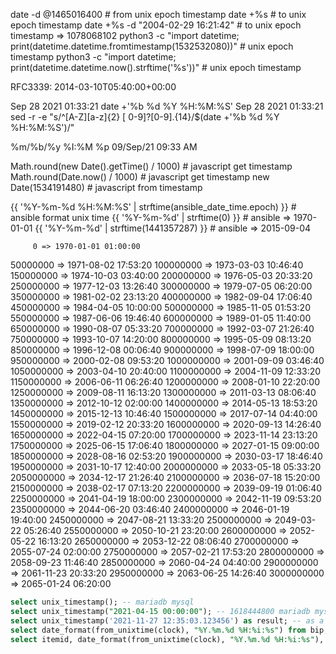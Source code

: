 date -d @1465016400 # from unix epoch timestamp
date +%s            # to unix epoch timestamp
date +%s -d "2004-02-29 16:21:42" # to unix epoch timestamp => 1078068102
python3 -c "import datetime; print(datetime.datetime.fromtimestamp(1532532080))" # unix epoch timestamp
python3 -c "import datetime; print(datetime.datetime.now().strftime('%s'))" # unix epoch timestamp

RFC3339: 2014-03-10T05:40:00+00:00

Sep 28 2021 01:33:21      date +'%b %d %Y %H:%M:%S'
Sep 28 2021 01:33:21      sed -r -e "s/^[A-Z][a-z]{2} [ 0-9]?[0-9].{14}/$(date +'%b %d %Y %H:%M:%S')/"

%m/%b/%y %I:%M %p    09/Sep/21 09:33 AM

Math.round(new Date().getTime() / 1000) # javascript get  timestamp
Math.round(Date.now() / 1000)           # javascript get  timestamp
new Date(1534191480)                    # javascript from timestamp

{{ '%Y-%m-%d %H:%M:%S' | strftime(ansible_date_time.epoch) }} # ansible format unix time
{{ '%Y-%m-%d' | strftime(0) }}          # ansible => 1970-01-01
{{ '%Y-%m-%d' | strftime(1441357287) }} # ansible => 2015-09-04

         0 => 1970-01-01 01:00:00
  50000000 => 1971-08-02 17:53:20
 100000000 => 1973-03-03 10:46:40
 150000000 => 1974-10-03 03:40:00
 200000000 => 1976-05-03 20:33:20
 250000000 => 1977-12-03 13:26:40
 300000000 => 1979-07-05 06:20:00
 350000000 => 1981-02-02 23:13:20
 400000000 => 1982-09-04 17:06:40
 450000000 => 1984-04-05 10:00:00
 500000000 => 1985-11-05 01:53:20
 550000000 => 1987-06-06 19:46:40
 600000000 => 1989-01-05 11:40:00
 650000000 => 1990-08-07 05:33:20
 700000000 => 1992-03-07 21:26:40
 750000000 => 1993-10-07 14:20:00
 800000000 => 1995-05-09 08:13:20
 850000000 => 1996-12-08 00:06:40
 900000000 => 1998-07-09 18:00:00
 950000000 => 2000-02-08 09:53:20
1000000000 => 2001-09-09 03:46:40
1050000000 => 2003-04-10 20:40:00
1100000000 => 2004-11-09 12:33:20
1150000000 => 2006-06-11 06:26:40
1200000000 => 2008-01-10 22:20:00
1250000000 => 2009-08-11 16:13:20
1300000000 => 2011-03-13 08:06:40
1350000000 => 2012-10-12 02:00:00
1400000000 => 2014-05-13 18:53:20
1450000000 => 2015-12-13 10:46:40
1500000000 => 2017-07-14 04:40:00
1550000000 => 2019-02-12 20:33:20
1600000000 => 2020-09-13 14:26:40
1650000000 => 2022-04-15 07:20:00
1700000000 => 2023-11-14 23:13:20
1750000000 => 2025-06-15 17:06:40
1800000000 => 2027-01-15 09:00:00
1850000000 => 2028-08-16 02:53:20
1900000000 => 2030-03-17 18:46:40
1950000000 => 2031-10-17 12:40:00
2000000000 => 2033-05-18 05:33:20
2050000000 => 2034-12-17 21:26:40
2100000000 => 2036-07-18 15:20:00
2150000000 => 2038-02-17 07:13:20
2200000000 => 2039-09-19 01:06:40
2250000000 => 2041-04-19 18:00:00
2300000000 => 2042-11-19 09:53:20
2350000000 => 2044-06-20 03:46:40
2400000000 => 2046-01-19 19:40:00
2450000000 => 2047-08-21 13:33:20
2500000000 => 2049-03-22 05:26:40
2550000000 => 2050-10-21 23:20:00
2600000000 => 2052-05-22 16:13:20
2650000000 => 2053-12-22 08:06:40
2700000000 => 2055-07-24 02:00:00
2750000000 => 2057-02-21 17:53:20
2800000000 => 2058-09-23 11:46:40
2850000000 => 2060-04-24 04:40:00
2900000000 => 2061-11-23 20:33:20
2950000000 => 2063-06-25 14:26:40
3000000000 => 2065-01-24 06:20:00



```sql
select unix_timestamp(); -- mariadb mysql
select unix_timestamp("2021-04-15 00:00:00"); -- 1618444800 mariadb mysql
select unix_timestamp('2021-11-27 12:35:03.123456') as result; -- as a float mariadb mysql
select date_format(from_unixtime(clock), "%Y.%m.%d %H:%i:%s") from bip; -- mariadb mysql timestamp https://www.w3schools.com/sql/func_mysql_date_format.asp
select itemid, date_format(from_unixtime(clock), "%Y.%m.%d %H:%i:%s"), num, value_min, value_avg, value_max from trends_uint where itemid = 29020; -- mariadb mysql
```
